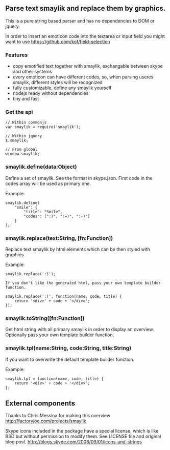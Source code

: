 ## Parse text smaylik and replace them by graphics.

This is a pure string based parser and has no dependencies to DOM or jquery.

In order to insert an emoticon code into the textarea or input field you might want to use https://github.com/kof/field-selection

### Features
- copy emotified text together with smaylik, exchangable between skype and other systems
- every emoticon can have different codes, so, when parsing useres smaylik, different styles will be recognized
- fully customizable, define any smaylik yourself
- nodejs ready without dependencies
- tiny and fast

### Get the api

    // Within commonjs
    var smaylik = require('smaylik');

    // Within jquery
    $.smaylik;

    // From global
    window.smaylik;

### smaylik.define(data:Object)

Define a set of smaylik. See the format in skype.json. First code in the codes array will be used as primary one.

Example:

    smaylik.define(
        "smile": {
            "title": "Smile",
            "codes": [":)", ":=)", ":-)"]
        }
    );

### smaylik.replace(text:String, [fn:Function])

Replace text smaylik by html elements which can be then styled with graphics.

Example:

    smaylik.replace(':)');

    If you don't like the generated html, pass your own template builder function.

    smaylik.replace(':)', function(name, code, title) {
        return '<div>' + code + '</div>';
    });

### smaylik.toString([fn:Function])

Get html string with all primary smaylik in order to display an overview. Optionally pass your own template builder function.

### smaylik.tpl(name:String, code:String, title:String)

If you want to overwrite the default template builder function.

Example:

    smaylik.tpl = function(name, code, title) {
        return '<div>' + code + '</div>';
    };


## External components

Thanks to Chris Messina for making this overview http://factoryjoe.com/projects/smaylik

Skype icons included in the package have a special license, which is like BSD but without permission to modify them. See LICENSE file and original blog post.
http://blogs.skype.com/2006/09/01/icons-and-strings
